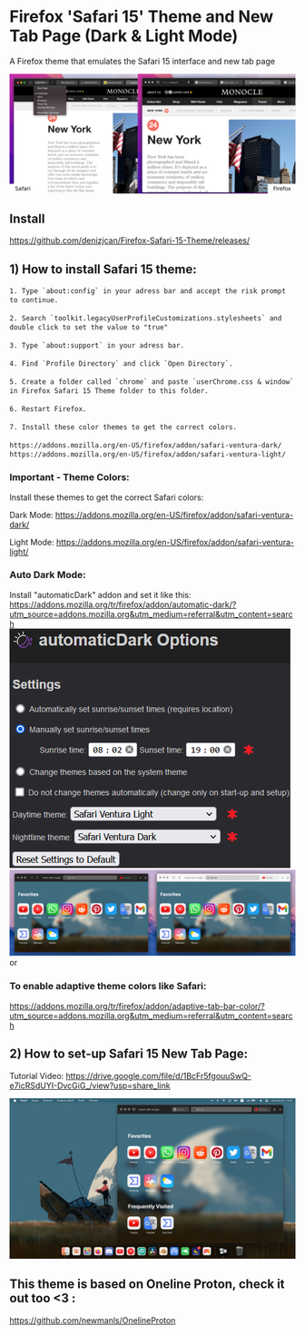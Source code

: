 #  Firefox 'Safari 15' Theme and New Tab Page (Dark & Light Mode)

A Firefox theme that emulates the Safari 15 interface and new tab page

<picture>
  <img src="https://github.com/denizjcan/Firefox-Safari-15-Theme/blob/main/Resources/safari.png?raw=true">
</picture>

## Install
https://github.com/denizjcan/Firefox-Safari-15-Theme/releases/

## 1) How to install Safari 15 theme:

	1. Type `about:config` in your adress bar and accept the risk prompt to continue.
	 	
	2. Search `toolkit.legacyUserProfileCustomizations.stylesheets` and double click to set the value to "true"
	
	3. Type `about:support` in your adress bar.
	
	4. Find `Profile Directory` and click `Open Directory`.
	
	5. Create a folder called `chrome` and paste `userChrome.css & window` in Firefox Safari 15 Theme folder to this folder.
	
	6. Restart Firefox.
	
	7. Install these color themes to get the correct colors.
	
	https://addons.mozilla.org/en-US/firefox/addon/safari-ventura-dark/
	https://addons.mozilla.org/en-US/firefox/addon/safari-ventura-light/
### Important - Theme Colors:
Install these themes to get the correct Safari colors:

Dark Mode: https://addons.mozilla.org/en-US/firefox/addon/safari-ventura-dark/

Light Mode: https://addons.mozilla.org/en-US/firefox/addon/safari-ventura-light/

### Auto Dark Mode:
Install "automaticDark" addon and set it like this: https://addons.mozilla.org/tr/firefox/addon/automatic-dark/?utm_source=addons.mozilla.org&utm_medium=referral&utm_content=search
  <img src="https://github.com/denizjcan/Firefox-Safari-15-Theme/blob/main/Resources/autodark.png?raw=true">
</picture>
  <img src="https://github.com/denizjcan/Firefox-Safari-15-Theme/blob/main/Resources/dark%20and%20light%20mini.png?raw=true">
</picture>
or
### To enable adaptive theme colors like Safari:
https://addons.mozilla.org/tr/firefox/addon/adaptive-tab-bar-color/?utm_source=addons.mozilla.org&utm_medium=referral&utm_content=search

## 2) How to set-up Safari 15 New Tab Page:

Tutorial Video:
https://drive.google.com/file/d/1BcFr5fgouuSwQ-e7icRSdUYI-DvcGiG_/view?usp=share_link

<picture>
  <img src="https://github.com/denizjcan/Firefox-Safari-15-Theme/blob/main/Resources/theme.png?raw=true">
</picture>
	


## This theme is based on Oneline Proton, check it out too <3 :
https://github.com/newmanls/OnelineProton
